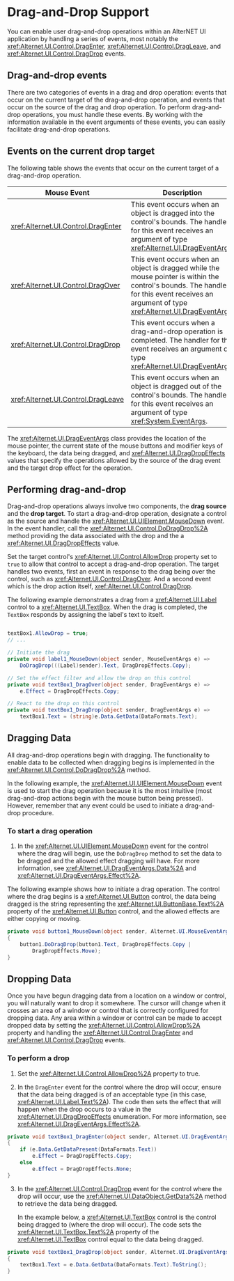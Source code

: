 # Drag-and-Drop Support

You can enable user drag-and-drop operations within an AlterNET UI application by handling a series of events, most
notably the <xref:Alternet.UI.Control.DragEnter>, <xref:Alternet.UI.Control.DragLeave>, and
<xref:Alternet.UI.Control.DragDrop> events.

## Drag-and-drop events

There are two categories of events in a drag and drop operation: events that occur on the current target of the
drag-and-drop operation, and events that occur on the source of the drag and drop operation. To perform drag-and-drop
operations, you must handle these events. By working with the information available in the event arguments of these
events, you can easily facilitate drag-and-drop operations.

## Events on the current drop target

The following table shows the events that occur on the current target of a drag-and-drop operation.

| Mouse Event                          | Description                                                                                                                                                                                            |
|--------------------------------------|--------------------------------------------------------------------------------------------------------------------------------------------------------------------------------------------------------|
| <xref:Alternet.UI.Control.DragEnter> | This event occurs when an object is dragged into the control's bounds. The handler for this event receives an argument of type <xref:Alternet.UI.DragEventArgs>.                              |
| <xref:Alternet.UI.Control.DragOver>  | This event occurs when an object is dragged while the mouse pointer is within the control's bounds. The handler for this event receives an argument of type <xref:Alternet.UI.DragEventArgs>. |
| <xref:Alternet.UI.Control.DragDrop>  | This event occurs when a drag-and-drop operation is completed. The handler for this event receives an argument of type <xref:Alternet.UI.DragEventArgs>.                                      |
| <xref:Alternet.UI.Control.DragLeave> | This event occurs when an object is dragged out of the control's bounds. The handler for this event receives an argument of type <xref:System.EventArgs>.                                              |

The <xref:Alternet.UI.DragEventArgs> class provides the location of the mouse pointer, the current state of the
mouse buttons and modifier keys of the keyboard, the data being dragged, and <xref:Alternet.UI.DragDropEffects>
values that specify the operations allowed by the source of the drag event and the target drop effect for the operation.

## Performing drag-and-drop

Drag-and-drop operations always involve two components, the **drag source** and the **drop target**. To start a
drag-and-drop operation, designate a control as the source and handle the <xref:Alternet.UI.UIElement.MouseDown>
event. In the event handler, call the <xref:Alternet.UI.Control.DoDragDrop%2A> method providing the data associated
with the drop and the a <xref:Alternet.UI.DragDropEffects> value.

Set the target control's <xref:Alternet.UI.Control.AllowDrop> property set to `true` to allow that control to
accept a drag-and-drop operation. The target handles two events, first an event in response to the drag being over the
control, such as <xref:Alternet.UI.Control.DragOver>. And a second event which is the drop action itself,
<xref:Alternet.UI.Control.DragDrop>.

The following example demonstrates a drag from a <xref:Alternet.UI.Label> control to a
<xref:Alternet.UI.TextBox>. When the drag is completed, the `TextBox` responds by assigning the label's text to
itself.

```csharp

textBox1.AllowDrop = true;
// ...

// Initiate the drag
private void label1_MouseDown(object sender, MouseEventArgs e) =>
    DoDragDrop(((Label)sender).Text, DragDropEffects.Copy);

// Set the effect filter and allow the drop on this control
private void textBox1_DragOver(object sender, DragEventArgs e) =>
    e.Effect = DragDropEffects.Copy;

// React to the drop on this control
private void textBox1_DragDrop(object sender, DragEventArgs e) =>
    textBox1.Text = (string)e.Data.GetData(DataFormats.Text);
```

## Dragging Data  
 All drag-and-drop operations begin with dragging. The functionality to enable data to be collected when dragging begins
 is implemented in the <xref:Alternet.UI.Control.DoDragDrop%2A> method.  
  
 In the following example, the <xref:Alternet.UI.UIElement.MouseDown> event is used to start the drag operation
 because it is the most intuitive (most drag-and-drop actions begin with the mouse button being pressed). However,
 remember that any event could be used to initiate a drag-and-drop procedure.  
  
### To start a drag operation  
  
1. In the <xref:Alternet.UI.UIElement.MouseDown> event for the control where the drag will begin, use the
   `DoDragDrop` method to set the data to be dragged and the allowed effect dragging will have. For more information,
   see <xref:Alternet.UI.DragEventArgs.Data%2A> and <xref:Alternet.UI.DragEventArgs.Effect%2A>.  
  
The following example shows how to initiate a drag operation. The control where the drag begins is a
<xref:Alternet.UI.Button> control, the data being dragged is the string representing the
<xref:Alternet.UI.ButtonBase.Text%2A> property of the <xref:Alternet.UI.Button> control, and the
allowed effects are either copying or moving.  
  
```csharp  
private void button1_MouseDown(object sender, Alternet.UI.MouseEventArgs e)  
{  
    button1.DoDragDrop(button1.Text, DragDropEffects.Copy |
        DragDropEffects.Move);  
}  
```  
  
## Dropping Data  
 Once you have begun dragging data from a location on a window or control, you will naturally want to drop it
 somewhere. The cursor will change when it crosses an area of a window or control that is correctly configured for
 dropping data. Any area within a window or control can be made to accept dropped data by setting the
 <xref:Alternet.UI.Control.AllowDrop%2A> property and handling the
 <xref:Alternet.UI.Control.DragEnter> and <xref:Alternet.UI.Control.DragDrop> events.  
  
### To perform a drop  
  
1. Set the <xref:Alternet.UI.Control.AllowDrop%2A> property to true.  
  
2. In the `DragEnter` event for the control where the drop will occur, ensure that the data being dragged is of an
   acceptable type (in this case, <xref:Alternet.UI.Label.Text%2A>). The code then sets the effect that will
   happen when the drop occurs to a value in the <xref:Alternet.UI.DragDropEffects> enumeration. For more
   information, see <xref:Alternet.UI.DragEventArgs.Effect%2A>.  
  
```csharp  
private void textBox1_DragEnter(object sender, Alternet.UI.DragEventArgs e)  
{  
    if (e.Data.GetDataPresent(DataFormats.Text))
        e.Effect = DragDropEffects.Copy;  
    else  
        e.Effect = DragDropEffects.None;  
}  
```  
  
3. In the <xref:Alternet.UI.Control.DragDrop> event for the control where the drop will occur, use the
   <xref:Alternet.UI.DataObject.GetData%2A> method to retrieve the data being dragged. 
  
     In the example below, a <xref:Alternet.UI.TextBox> control is the control being dragged to (where the drop
     will occur). The code sets the <xref:Alternet.UI.TextBox.Text%2A> property of the
     <xref:Alternet.UI.TextBox> control equal to the data being dragged.  
  
```csharp  
private void textBox1_DragDrop(object sender, Alternet.UI.DragEventArgs e)  
{  
    textBox1.Text = e.Data.GetData(DataFormats.Text).ToString();  
}  
```